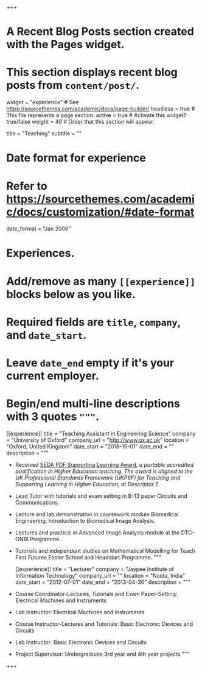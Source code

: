 +++
# A Recent Blog Posts section created with the Pages widget.
# This section displays recent blog posts from `content/post/`.

widget = "experience"  # See https://sourcethemes.com/academic/docs/page-builder/
headless = true  # This file represents a page section.
active = true  # Activate this widget? true/false
weight = 40  # Order that this section will appear.

title = "Teaching"
subtitle = ""

# Date format for experience
#   Refer to https://sourcethemes.com/academic/docs/customization/#date-format
date_format = "Jan 2006"

# Experiences.
#   Add/remove as many `[[experience]]` blocks below as you like.
#   Required fields are `title`, `company`, and `date_start`.
#   Leave `date_end` empty if it's your current employer.
#   Begin/end multi-line descriptions with 3 quotes `"""`.
    
  [[experience]]
  title = "Teaching Assistant in Engineering Science"
  company = "University of Oxford"
  company_url = "http://www.ox.ac.uk"
  location = "Oxford, United Kingdom"
  date_start = "2018-10-01"
  date_end = ""
  description = """
* Received [SEDA PDF Supporting Learning Award](https://www.seda.ac.uk/supporting-learning), *a portable accredited qualification in Higher Education teaching. The award is aligned to the UK Professional Standards Framework (UKPSF) for Teaching and Supporting Learning in Higher Education, at Descriptor 1*.
* Lead Tutor with tutorials and exam setting in B-13 paper Circuits and Communications.
* Lecture and lab demonstration in coursework module Biomedical Engineering: Introduction to Biomedical Image Analysis.
* Lectures and practical in Advanced Image Analysis module at the DTC-ONBI Programme.
* Tutorials and independent studies on Mathematical Modelling for Teach First Futures Easter School and Headstart Programme.
  """
  
  [[experience]]
  title = "Lecturer"
  company = "Jaypee Institute of Information Technology"
  company_url = ""
  location = "Noida, India"
  date_start = "2012-07-01"
  date_end = "2013-04-30"
  description = """
* Course Coordinator-Lectures, Tutorials and Exam Paper-Setting: Electrical Machines and Instruments
* Lab Instructor: Electrical Machines and Instruments
* Course Instructor-Lectures and Tutorials: Basic Electronic Devices and Circuits
* Lab Instructor: Basic Electronic Devices and Circuits
* Project Supervisor: Undergraduate 3rd year and 4th year projects
  """
  
+++
